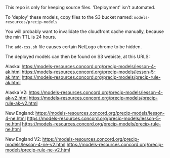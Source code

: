 
This repo is only for keeping source files.  'Deployment' isn't automated.

To 'deploy' these models, copy files to the S3 bucket named:
`models-resources/precip-models`

You will probably want to invalidate the cloudfront cache manually, because the min TTL is 24 hours.

The `add-css.sh` file causes certain NetLogo chrome to be hidden.

The deployed models can then be found on S3 webiste, at this URLS:

Alaska:
https://models-resources.concord.org/precip-models/lesson-4-ak.html
https://models-resources.concord.org/precip-models/lesson-5-ak.html
https://models-resources.concord.org/precip-models/precip-rule-ak.html

Alaska V2:
https://models-resources.concord.org/precip-models/lesson-4-ak-v2.html
https://models-resources.concord.org/precip-models/precip-rule-ak-v2.html


New England:
https://models-resources.concord.org/precip-models/lesson-4-ne.html
https://models-resources.concord.org/precip-models/lesson-5-ne.html
https://models-resources.concord.org/precip-models/precip-rule-ne.html

New England V2:
https://models-resources.concord.org/precip-models/lesson-4-ne-v2.html
https://models-resources.concord.org/precip-models/precip-rule-ne-v2.html

